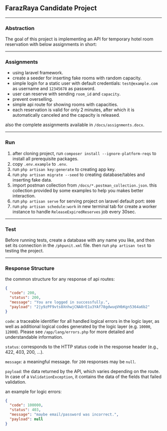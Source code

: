 ## FarazRaya Candidate Project

---

### Abstraction

The goal of this project is implementing an API for temporary hotel room reservation with below assignments in short:

---

### Assignments

- using laravel framework.
- create a seeder for inserting fake rooms with random capacity.
- simple login for a static user with default credentials: `test@example.com` as username and `12345678` as password.
- user can reserve with sending `room_id` and `capacity`.
- prevent overselling.
- simple api route for showing rooms with capacities.
- each reservation is valid for only 2 minutes, after which it is automatically canceled and the capacity is released.

also the complete assignments available in `/docs/assignments.docx`.

---

### Run

1. after cloning project, run `composer install --ignore-platform-reqs` to install all prerequisite packages.
2. copy `.env.example` to `.env`.
3. run `php artisan key:generate` to creating app key.
4. run `php artisan migrate --seed` to creating database/tables and inserting fake data.
5. import postman collection from `/docs/*.postman_collection.json`. this collection provided by some examples to help
   you makes better interaction.
6. run `php artisan serve` for serving project on laravel default port: `8000`
7. run `php artisan schedule:work` in new terminal tab for create a worker instance to handle `ReleaseExpiredReserves`
   job every 30sec.

---

### Test

Before running tests, create a database with any name you like, and then set its connection in the `/phpunit.xml` file.
then run `php artisan test` to testing the project.

---

### Response Structure

the common structure for any response of api routes:

```json
{
  "code": 200,
  "status": 200,
  "message": "You are logged in successfully.",
  "payload": "2|y9zPF9vts8XnhwjCNA8rE1u3YAf78gdwuqVHbKgn5364a6b2"
}
```

`code`: a traceable identifier for all handled logical errors in the logic layer, as well as additional logical codes
generated by the logic layer (e.g. `10000`, `12000`). Please see `/app/lang/errors.php` for more detailed and
understandable information.

`status`: corresponds to the HTTP status code in the response header (e.g., 422, 403, 200, ...).

`message`: a meaningful message. for `200` responses may be `null`.

`payload`: the data returned by the API, which varies depending on the route. In case of a `ValidationException`, it
contains the data of the fields that failed validation.

an example for logic errors:

```json
{
  "code": 100000,
  "status": 403,
  "message": "maybe email/password was incorrect.",
  "payload": null
}
```